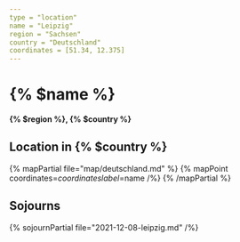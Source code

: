 ```yaml
---
type = "location"
name = "Leipzig"
region = "Sachsen"
country = "Deutschland"
coordinates = [51.34, 12.375]
---
```


# {% $name %}

**{% $region %}, {% $country %}**

## Location in {% $country %}

{% mapPartial file="map/deutschland.md" %}
  {% mapPoint coordinates=$coordinates label=$name /%}
{% /mapPartial %}

## Sojourns

{% sojournPartial file="2021-12-08-leipzig.md" /%}
